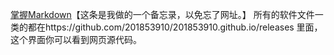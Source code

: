 [掌握Markdown](https://guides.github.com/features/mastering-markdown/)【这条是我做的一个备忘录，以免忘了网址。】
所有的软件文件一类的都在https://github.com/201853910/201853910.github.io/releases 里面，这个界面你可以看到网页源代码。
